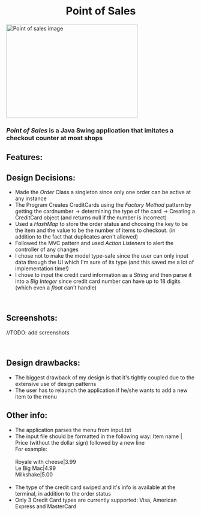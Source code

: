 <h1 style="text-align: center">Point of Sales</h1>

<img src="http://www.stirling-payments.com/images/Harbortouch.jpg" alt="Point of sales image" style="width: 350px; height: 250px; alignment: center">

<h3><i>Point of Sales</i> is a Java Swing application that imitates a checkout counter at most shops</h3>

<h2>Features: </h2>

<h2>Design Decisions: </h2>
<ul>
    <li>Made the <i>Order</i> Class a singleton since only one order can be active at any instance</li>
    <li>The Program Creates CreditCards using the <i>Factory Method</i> pattern by getting the cardnumber ->
        determining the type of the card -> Creating a CreditCard object (and returns null if the number is incorrect)</li>
    <li>Used a <i>HashMap</i> to store the order status and choosing the key to be the item and the value to be the number
        of items to checkout. (in addition to the fact that duplicates aren't allowed)</li>
    <li>Followed the MVC pattern and used <i>Action Listeners</i> to alert the controller of any changes</li>
    <li>I chose not to make the model type-safe since the user can only input data through the UI which I'm sure of its type
    (and this saved me a lot of implementation time!)</li>
    <li>I chose to input the credit card information as a <i>String</i> and then parse it into a <i>Big Integer</i>
    since credit card number can have up to 18 digits (which even a <i>float</i> can't handle)</li>
</ul>
<br>
<h2>Screenshots: </h2>
<p>//TODO: add screenshots</p>
<br>
<h2>Design drawbacks: </h2>
<ul>
    <li>The biggest drawback of my design is that it's tightly coupled due to the extensive use of design patterns</li>
    <li>The user has to relaunch the application if he/she wants to add a new item to the menu</li>
</ul>
<h2>Other info:</h2>
<ul>
    <li>The application parses the menu from input.txt</li>
    <li>The input file should be formatted in the following way:
    Item name | Price (without the dollar sign) followed by a new line <br>
    For example:<br>
    <br>
        Royale with cheese|3.99 <br>
        Le Big Mac|4.99 <br>
        Milkshake|5.00</li>
        <br>
    <li>The type of the credit card swiped and it's info is available at the terminal, in addition to the order status</li>
    <li>Only 3 Credit Card types are currently supported: Visa, American Express and MasterCard</li>
</ul>



